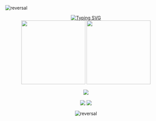 ![reversal](https://capsule-render.vercel.app/api?type=waving&color=0:00FFFF,100:7CFC00&reversal=true&section=header&animation=fadeIn)
<div align="center">
  <a href="https://git.io/typing-svg">
  <img src="https://readme-typing-svg.demolab.com?font=Inconsolata&size=30&duration=2000&pause=1500&color=00FF7F&center=true&vCenter=true&width=435&lines=My+name+is+Caique+Salviato;I+am+19+years+old" alt="Typing SVG" /></a>
</div>
<div align="center">
  <img height=200 align="center" src="https://github-readme-stats.vercel.app/api?username=c-salviato&show_icons=true&theme=highcontrast&hide_border=true&title_color=00FF7F&icon_color=00FF7F" />
  <img height=200 align="center" src="https://github-readme-stats.vercel.app/api/top-langs?username=c-salviato&layout=compact&theme=highcontrast&hide_border=true&title_color=00FF7F&icon_color=00FF7F" />
</div>
<br>
  <div align="center">
  <a href="https://skillicons.dev">
<img src="https://skillicons.dev/icons?i=c,html,css,javascript" />
<br>
<br>
<div align="center">  
  <a href="https://x.com/caeeeeeq" target="_blank"><img src="https://img.shields.io/badge/-1DA1F2?style=for-the-badge&logo=X&logoColor=white" target="_blank"></a> 
  <a href="mailto:caique.s.salviato@gmail.com"><img src="https://img.shields.io/badge/-Gmail-%23333?style=for-the-badge&logo=gmail&logoColor=white" target="_blank"></a>
</div>

![reversal](https://capsule-render.vercel.app/api?type=waving&color=0:00FFFF,100:7CFC00&reversal=true&section=footer&animation=fadeIn)
